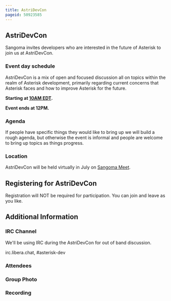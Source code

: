 ```yaml
---
title: AstriDevCon
pageid: 50923585
---
```


AstriDevCon
-----------

Sangoma invites developers who are interested in the future of Asterisk to join us at AstriDevCon.

### Event day schedule

AstriDevCon is a mix of open and focused discussion all on topics within the realm of Asterisk development, primarily regarding current concerns that Asterisk faces and how to improve Asterisk for the future.

**Starting at [10AM EDT](https://www.timeanddate.com/worldclock/fixedtime.html?msg=AstriDevCon+2025+April&iso=20250402T10&p1=250&ah=6).**

**Event ends at 12PM.**

### Agenda

If people have specific things they would like to bring up we will build a rough agenda, but otherwise the event is informal and people are welcome to bring up topics as things progress.

### Location

AstriDevCon will be held virtually in July on [Sangoma Meet](https://meet.sangoma.com/AstriDevCon).

Registering for AstriDevCon
---------------------------

Registration will NOT be required for participation. You can join and leave as you like.

Additional Information
----------------------

### IRC Channel

We'll be using IRC during the AstriDevCon for out of band discussion.

irc.libera.chat, #asterisk-dev

### Attendees

### Group Photo

### Recording

